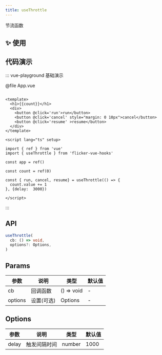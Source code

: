 ```yaml
---
title: useThrottle
---
```


节流函数


## ✨ 使用

## 代码演示
::: vue-playground 基础演示

@file App.vue

```vue

<template>
  <h1>{{count}}</h1>
  <div>
    <button @click='run'>run</button>
    <button @click='cancel' style="margin: 0 10px">cancel</button>
    <button @click='resume' >resume</button>
  </div>
</template>

<script lang="ts" setup>

import { ref } from 'vue'
import { useThrottle } from 'flicker-vue-hooks'

const app = ref()

const count = ref(0)

const { run, cancel, resume} = useThrottle(() => {
  count.value += 1
}, {delay:  3000})

</script>

```

<!-- @include: ../../common/import.md -->

:::

## API

```typescript
useThrottle(
  cb: () => void,
  options?: Options,
)
```

## Params
| 参数  | 说明 | 类型 | 默认值 |
| --- | --- |  --- | --- |
| cb    | 回调函数  | () => void | - |
| options    | 设置(可选)  | Options | - |


## Options
| 参数  | 说明 | 类型 | 默认值 |
| --- | --- |  --- | --- |
| delay    | 触发间隔时间 | number | 1000 |
